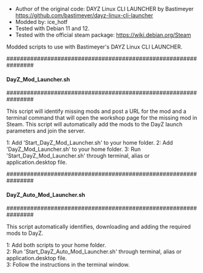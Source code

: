 - Author of the original code: DAYZ Linux CLI LAUNCHER by Bastimeyer https://github.com/bastimeyer/dayz-linux-cli-launcher
- Modded by: ice_hotf
- Tested with Debian 11 and 12.
- Tested with the official steam package: https://wiki.debian.org/Steam

Modded scripts to use with Bastimeyer's DAYZ Linux CLI LAUNCHER.


################################################################
####                 DayZ_Mod_Launcher.sh                   ####
################################################################

This script will identify missing mods and post a URL for the mod and a terminal command that will open the workshop page for the missing mod in Steam.
This script will automatically add the mods to the DayZ launch parameters and join the server.

1: Add 'Start_DayZ_Mod_Launcher.sh' to your home folder.
2: Add 'DayZ_Mod_Launcher.sh' to your home folder.
3: Run 'Start_DayZ_Mod_Launcher.sh' through terminal, alias or application.desktop file.


################################################################
####               DayZ_Auto_Mod_Launcher.sh                ####
################################################################

This script automatically identifies, downloading and adding the required mods to DayZ.

 </td>
  <td>
    <p>1: Add both scripts to your home folder.<br />   
    2: Run 'Start_DayZ_Auto_Mod_Launcher.sh' through terminal, alias or application.desktop file.<br /> 
    3: Follow the instructions in the terminal window.</p>
  </td>
</tr>

